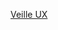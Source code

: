 [Veille UX](https://blog-ux.com/reconcilier-donnees-et-ux-construire-des-experiences-plus-fluides-et-coherentes/)


